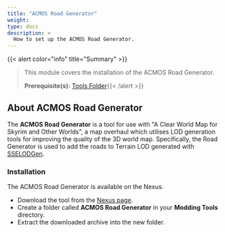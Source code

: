 ```yaml
---
title: "ACMOS Road Generator"
weight:
type: docs
description: >
  How to set up the ACMOS Road Generator.
---
```


{{< alert color="info" title="Summary" >}}
> This module covers the installation of the ACMOS Road Generator.<p>
> **Prerequisite(s):** [Tools Folder](/skyforge/tool-setup/tools-folder/){{< /alert >}}

## About ACMOS Road Generator

The **ACMOS Road Generator** is a tool for use with "A Clear World Map for Skyrim and Other Worlds", a map overhaul which utilises LOD generation tools for improving the quality of the 3D world map. Specifically, the Road Generator is used to add the roads to Terrain LOD generated with [SSELODGen](/skyforge/tool-setup/sselodgen/).

### Installation

The ACMOS Road Generator is available on the Nexus.

- Download the tool from the [Nexus page](https://www.nexusmods.com/skyrimspecialedition/mods/79205?tab=files).
- Create a folder called **ACMOS Road Generator** in your **Modding Tools** directory.
- Extract the downloaded archive into the new folder.